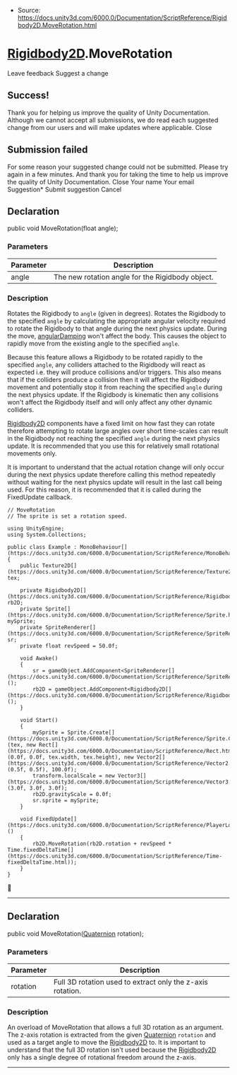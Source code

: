 * Source: https://docs.unity3d.com/6000.0/Documentation/ScriptReference/Rigidbody2D.MoveRotation.html

#  [Rigidbody2D](https://docs.unity3d.com/6000.0/Documentation/ScriptReference/Rigidbody2D.html).MoveRotation
Leave feedback
Suggest a change
## Success!
Thank you for helping us improve the quality of Unity Documentation. Although we cannot accept all submissions, we do read each suggested change from our users and will make updates where applicable.
Close
## Submission failed
For some reason your suggested change could not be submitted. Please <a>try again</a> in a few minutes. And thank you for taking the time to help us improve the quality of Unity Documentation.
Close
Your name Your email Suggestion* Submit suggestion
Cancel
## Declaration
public void MoveRotation(float angle); 
### Parameters
Parameter | Description  
---|---  
angle | The new rotation angle for the Rigidbody object.  
### Description
Rotates the Rigidbody to `angle` (given in degrees).
Rotates the Rigidbody to the specified `angle` by calculating the appropriate angular velocity required to rotate the Rigidbody to that angle during the next physics update. During the move, [angularDamping](https://docs.unity3d.com/6000.0/Documentation/ScriptReference/Rigidbody2D-angularDamping.html) won't affect the body. This causes the object to rapidly move from the existing angle to the specified `angle`.  
  
Because this feature allows a Rigidbody to be rotated rapidly to the specified `angle`, any colliders attached to the Rigidbody will react as expected i.e. they will produce collisions and/or triggers. This also means that if the colliders produce a collision then it will affect the Rigidbody movement and potentially stop it from reaching the specified `angle` during the next physics update. If the Rigidbody is kinematic then any collisions won't affect the Rigidbody itself and will only affect any other dynamic colliders.  
  
[Rigidbody2D](https://docs.unity3d.com/6000.0/Documentation/ScriptReference/Rigidbody2D.html) components have a fixed limit on how fast they can rotate therefore attempting to rotate large angles over short time-scales can result in the Rigidbody not reaching the specified `angle` during the next physics update. It is recommended that you use this for relatively small rotational movements only.  
  
It is important to understand that the actual rotation change will only occur during the next physics update therefore calling this method repeatedly without waiting for the next physics update will result in the last call being used. For this reason, it is recommended that it is called during the FixedUpdate callback.
```
// MoveRotation
// The sprite is set a rotation speed.  
  
using UnityEngine;
using System.Collections;  
  
public class Example : MonoBehaviour[](https://docs.unity3d.com/6000.0/Documentation/ScriptReference/MonoBehaviour.html)
{
    public Texture2D[](https://docs.unity3d.com/6000.0/Documentation/ScriptReference/Texture2D.html) tex;  
  
    private Rigidbody2D[](https://docs.unity3d.com/6000.0/Documentation/ScriptReference/Rigidbody2D.html) rb2D;
    private Sprite[](https://docs.unity3d.com/6000.0/Documentation/ScriptReference/Sprite.html) mySprite;
    private SpriteRenderer[](https://docs.unity3d.com/6000.0/Documentation/ScriptReference/SpriteRenderer.html) sr;
    private float revSpeed = 50.0f;  
  
    void Awake()
    {
        sr = gameObject.AddComponent<SpriteRenderer[](https://docs.unity3d.com/6000.0/Documentation/ScriptReference/SpriteRenderer.html)>();
        rb2D = gameObject.AddComponent<Rigidbody2D[](https://docs.unity3d.com/6000.0/Documentation/ScriptReference/Rigidbody2D.html)>();
    }  
  
    void Start()
    {
        mySprite = Sprite.Create[](https://docs.unity3d.com/6000.0/Documentation/ScriptReference/Sprite.Create.html)(tex, new Rect[](https://docs.unity3d.com/6000.0/Documentation/ScriptReference/Rect.html)(0.0f, 0.0f, tex.width, tex.height), new Vector2[](https://docs.unity3d.com/6000.0/Documentation/ScriptReference/Vector2.html)(0.5f, 0.5f), 100.0f);
        transform.localScale = new Vector3[](https://docs.unity3d.com/6000.0/Documentation/ScriptReference/Vector3.html)(3.0f, 3.0f, 3.0f);
        rb2D.gravityScale = 0.0f;
        sr.sprite = mySprite;
    }  
  
    void FixedUpdate[](https://docs.unity3d.com/6000.0/Documentation/ScriptReference/PlayerLoop.FixedUpdate.html)()
    {
        rb2D.MoveRotation(rb2D.rotation + revSpeed * Time.fixedDeltaTime[](https://docs.unity3d.com/6000.0/Documentation/ScriptReference/Time-fixedDeltaTime.html));
    }
}

```

* * *
## Declaration
public void MoveRotation([Quaternion](https://docs.unity3d.com/6000.0/Documentation/ScriptReference/Quaternion.html) rotation); 
### Parameters
Parameter | Description  
---|---  
rotation | Full 3D rotation used to extract only the z-axis rotation.  
### Description
An overload of MoveRotation that allows a full 3D rotation as an argument.
The z-axis rotation is extracted from the given [Quaternion](https://docs.unity3d.com/6000.0/Documentation/ScriptReference/Quaternion.html) `rotation` and used as a target angle to move the [Rigidbody2D](https://docs.unity3d.com/6000.0/Documentation/ScriptReference/Rigidbody2D.html) to. It is important to understand that the full 3D rotation isn't used because the [Rigidbody2D](https://docs.unity3d.com/6000.0/Documentation/ScriptReference/Rigidbody2D.html) only has a single degree of rotational freedom around the z-axis.
* * *
